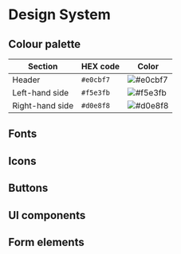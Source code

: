 # Design System

## Colour palette
| Section         | HEX code  | Color  |
|-----------------|-----------|--------|
| Header          | `#e0cbf7` | ![#e0cbf7](https://placehold.co/15x15/e0cbf7/e0cbf7.png)|
| Left-hand side  | `#f5e3fb` | ![#f5e3fb](https://placehold.co/15x15/f5e3fb/f5e3fb.png) |
| Right-hand side | `#d0e8f8` | ![#d0e8f8](https://placehold.co/15x15/d0e8f8/d0e8f8.png) |


## Fonts

## Icons

## Buttons

## UI components

## Form elements